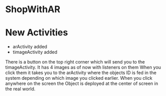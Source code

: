 # ShopWithAR

# New Activities

* arActivity added
* timageActivity added

There is a button on the top right corner which will send you to the timageActivity. It has 4 images as of now with listeners on them
When you click them it takes you to the arActivity where the objects ID is fed in the system depending on which image you clicked earlier.
When you click anywhere on the screen the Object is deployed at the center of screen in the real world.